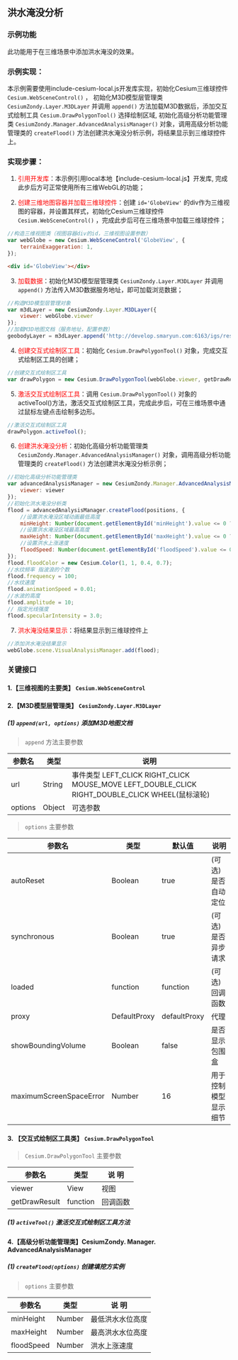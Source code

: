 ## 洪水淹没分析

### 示例功能

此功能用于在三维场景中添加洪水淹没的效果。

### 示例实现：

本示例需要使用include-cesium-local.js开发库实现，初始化Cesium三维球控件 `Cesium.WebSceneControl()` ， 初始化M3D模型层管理类 `CesiumZondy.Layer.M3DLayer` 并调用 `append()` 方法加载M3D数据后，添加交互式绘制工具 `Cesium.DrawPolygonTool()` 选择绘制区域, 初始化高级分析功能管理类 `CesiumZondy.Manager.AdvancedAnalysisManager()` 对象，调用高级分析功能管理类的 `createFlood()` 方法创建洪水淹没分析示例，将结果显示到三维球控件上。

### 实现步骤：

1. <font color=red>引用开发库</font>：本示例引用local本地【include-cesium-local.js】开发库, 完成此步后方可正常使用所有三维WebGL的功能；

2. <font color=red>创建三维地图容器并加载三维球控件</font>：创建 `id='GlobeView'` 的div作为三维视图的容器，并设置其样式，初始化Cesium三维球控件 `Cesium.WebSceneControl()` ，完成此步后可在三维场景中加载三维球控件；

``` Javascript
//构造三维视图类（视图容器div的id，三维视图设置参数）
var webGlobe = new Cesium.WebSceneControl('GlobeView', {
    terrainExaggeration: 1,
});
```

``` html
<div id='GlobeView'></div>
```

3. <font color=red>加载数据</font>：初始化M3D模型层管理类 `CesiumZondy.Layer.M3DLayer` 并调用 `append()` 方法传入M3D数据服务地址，即可加载浏览数据；

``` Javascript
//构造M3D模型层管理对象
var m3dLayer = new CesiumZondy.Layer.M3DLayer({
    viewer: webGlobe.viewer
});
//加载M3D地图文档（服务地址，配置参数）
geobodyLayer = m3dLayer.append('http://develop.smaryun.com:6163/igs/rest/g3d/ZondyModels', {});
```

4. <font color=red>创建交互式绘制区工具</font>：初始化 `Cesium.DrawPolygonTool()` 对象，完成交互式绘制区工具的创建；

``` Javascript
//创建交互式绘制区工具
var drawPolygon = new Cesium.DrawPolygonTool(webGlobe.viewer, getDrawResult);
```

5. <font color=red>激活交互式绘制区工具</font>：调用 `Cesium.DrawPolygonTool()` 对象的activeTool()方法，激活交互式绘制区工具，完成此步后，可在三维场景中通过鼠标左键点击绘制多边形。

``` Javascript
//激活交互式绘制区工具
drawPolygon.activeTool();
```

6. <font color=red>创建洪水淹没分析</font>：初始化高级分析功能管理类 `CesiumZondy.Manager.AdvancedAnalysisManager()` 对象，调用高级分析功能管理类的 `createFlood()` 方法创建洪水淹没分析示例；

``` Javascript
//初始化高级分析功能管理类
var advancedAnalysisManager = new CesiumZondy.Manager.AdvancedAnalysisManager({
    viewer: viewer
});
//初始化洪水淹没分析类
flood = advancedAnalysisManager.createFlood(positions, {
    //设置洪水淹没区域动画最低高度
    minHeight: Number(document.getElementById('minHeight').value <= 0 ? 0 : document.getElementById('minHeight').value), //设置洪水淹没
    //设置洪水淹没区域最高高度
    maxHeight: Number(document.getElementById('maxHeight').value <= 0 ? 2000 : document.getElementById('maxHeight').value),
    //设置洪水上涨速度
    floodSpeed: Number(document.getElementById('floodSpeed').value <= 0 ? 1 : document.getElementById('floodSpeed').value),
});
flood.floodColor = new Cesium.Color(1, 1, 0.4, 0.7);
//水纹频率 指波浪的个数
flood.frequency = 100;
//水纹速度
flood.animationSpeed = 0.01;
//水波的高度
flood.amplitude = 10;
// 指定光线强度
flood.specularIntensity = 3.0;
```

7. <font color=red>洪水淹没结果显示</font>：将结果显示到三维球控件上

``` Javascript
//添加洪水淹没结果显示
webGlobe.scene.VisualAnalysisManager.add(flood);
```

### 关键接口

#### 1.【三维视图的主要类】 `Cesium.WebSceneControl`

#### 2.【M3D模型层管理类】 `CesiumZondy.Layer.M3DLayer`

##### (1) `append(url, options)` 添加M3D地图文档

> `append` 方法主要参数

|参数名|类型|说明|
|-|-|-|
|url|String|事件类型 LEFT_CLICK RIGHT_CLICK MOUSE_MOVE LEFT_DOUBLE_CLICK RIGHT_DOUBLE_CLICK WHEEL(鼠标滚轮)|
|options|Object|可选参数|

> `options` 主要参数

|参数名|类型|默认值|说明|
|-|-|-|-|
|autoReset|Boolean|true|(可选)是否自动定位|
|synchronous|Boolean|true|(可选)是否异步请求|
|loaded|function|function|(可选)回调函数|
|proxy|DefaultProxy|defaultProxy|代理|
|showBoundingVolume|Boolean|false|是否显示包围盒|
|maximumScreenSpaceError|Number|16|用于控制模型显示细节|

#### 3. 【交互式绘制区工具类】 `Cesium.DrawPolygonTool`

> `Cesium.DrawPolygonTool` 主要参数

|参数名|类型|说 明|
|-|-|-|
|viewer|View|视图|
|getDrawResult|function|回调函数|

##### (1) `activeTool()` 激活交互式绘制区工具方法

#### 4.【高级分析功能管理类】CesiumZondy. Manager. AdvancedAnalysisManager

##### (1) `createFlood(options)` 创建填挖方实例

> `options` 主要参数

|参数名|类型|说 明|
|-|-|-|
|minHeight|Number|最低洪水水位高度|
|maxHeight|Number|最高洪水水位高度|
|floodSpeed|Number|洪水上涨速度|

